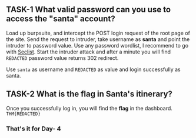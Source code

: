 ## TASK-1 What valid password can you use to access the "santa" account?

Load up burpsuite, and intercept the POST login request of the root page of the site. Send the request to intruder, take username as <b>santa</b>
and point the intruder to password value. Use any password wordlist, I recommend to go with [Seclist](https://github.com/danielmiessler/SecLists/blob/master/Passwords/Common-Credentials/10-million-password-list-top-500.txt). Start the intruder attack and after a minute you will find ```REDACTED``` password value returns 302 redirect.

Use ```santa``` as username and ```REDACTED``` as value and login successfully as santa.

## TASK-2 What is the flag in Santa's itinerary?

Once you successfully log in, you will find the <b>flag</b> in the dashboard.
```THM{REDACTED}```


<h3><b>That's it for Day- 4</b></h3>
